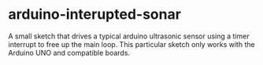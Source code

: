 # arduino-interupted-sonar
A small sketch that drives a typical arduino ultrasonic sensor using a timer interrupt to free up the main loop. 
This particular sketch only works with the Arduino UNO and compatible boards. 
